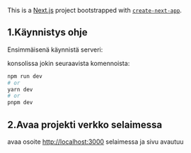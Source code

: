 This is a [Next.js](https://nextjs.org/) project bootstrapped with [`create-next-app`](https://github.com/vercel/next.js/tree/canary/packages/create-next-app).

## 1.Käynnistys ohje

Ensimmäisenä käynnistä serveri:


konsolissa jokin seuraavista komennoista:
```bash
npm run dev
# or
yarn dev
# or
pnpm dev
```
## 2.Avaa projekti verkko selaimessa
avaa osoite [http://localhost:3000](http://localhost:3000) selaimessa ja sivu avautuu





